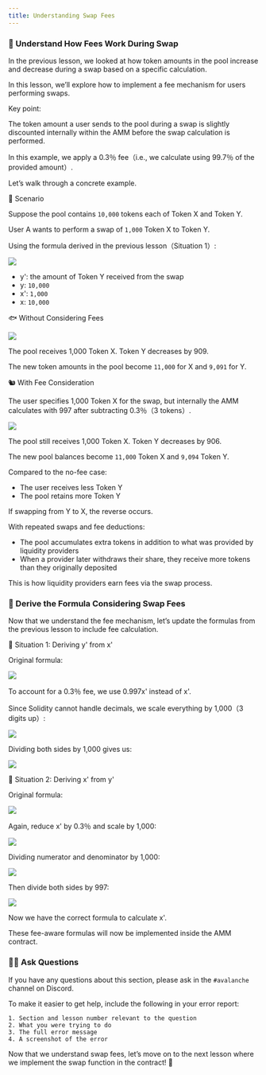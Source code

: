 ```yaml
---
title: Understanding Swap Fees
---
```

### 🐣 Understand How Fees Work During Swap

In the previous lesson, we looked at how token amounts in the pool increase and decrease during a swap based on a specific calculation.

In this lesson, we’ll explore how to implement a fee mechanism for users performing swaps.

Key point:

The token amount a user sends to the pool during a swap is slightly discounted internally within the AMM before the swap calculation is performed.

In this example, we apply a 0.3％ fee（i.e., we calculate using 99.7％ of the provided amount）.

Let’s walk through a concrete example.

🦴 Scenario

Suppose the pool contains `10,000` tokens each of Token X and Token Y.

User A wants to perform a swap of `1,000` Token X to Token Y.

Using the formula derived in the previous lesson（Situation 1）:

![](/images/AVAX-AMM/section-2/2_2_1.png)

* y': the amount of Token Y received from the swap
* y: `10,000`
* x': `1,000`
* x: `10,000`

🐟 Without Considering Fees

![](/images/AVAX-AMM/section-2/2_2_2.png)

The pool receives 1,000 Token X.
Token Y decreases by 909.

The new token amounts in the pool become `11,000` for X and `9,091` for Y.

🐿️ With Fee Consideration

The user specifies 1,000 Token X for the swap,
but internally the AMM calculates with 997 after subtracting 0.3％（3 tokens）.

![](/images/AVAX-AMM/section-2/2_2_3.png)

The pool still receives 1,000 Token X.
Token Y decreases by 906.

The new pool balances become `11,000` Token X and `9,094` Token Y.

Compared to the no-fee case:

* The user receives less Token Y
* The pool retains more Token Y

If swapping from Y to X, the reverse occurs.

With repeated swaps and fee deductions:

* The pool accumulates extra tokens in addition to what was provided by liquidity providers
* When a provider later withdraws their share, they receive more tokens than they originally deposited

This is how liquidity providers earn fees via the swap process.

### 🐔 Derive the Formula Considering Swap Fees

Now that we understand the fee mechanism, let’s update the formulas from the previous lesson to include fee calculation.

🦕 Situation 1: Deriving y' from x'

Original formula:

![](/images/AVAX-AMM/section-2/2_2_1.png)

To account for a 0.3％ fee, we use 0.997x' instead of x'.

Since Solidity cannot handle decimals, we scale everything by 1,000（3 digits up）:

![](/images/AVAX-AMM/section-2/2_2_4.png)

Dividing both sides by 1,000 gives us:

![](/images/AVAX-AMM/section-2/2_2_5.png)

🐬 Situation 2: Deriving x' from y'

Original formula:

![](/images/AVAX-AMM/section-2/2_2_6.png)

Again, reduce x' by 0.3％ and scale by 1,000:

![](/images/AVAX-AMM/section-2/2_2_7.png)

Dividing numerator and denominator by 1,000:

![](/images/AVAX-AMM/section-2/2_2_8.png)

Then divide both sides by 997:

![](/images/AVAX-AMM/section-2/2_2_9.png)

Now we have the correct formula to calculate x'.

These fee-aware formulas will now be implemented inside the AMM contract.

### 🙋‍♂️ Ask Questions

If you have any questions about this section, please ask in the `#avalanche` channel on Discord.

To make it easier to get help, include the following in your error report:

```
1. Section and lesson number relevant to the question
2. What you were trying to do
3. The full error message
4. A screenshot of the error
```

Now that we understand swap fees, let’s move on to the next lesson where we implement the swap function in the contract! 🎉
